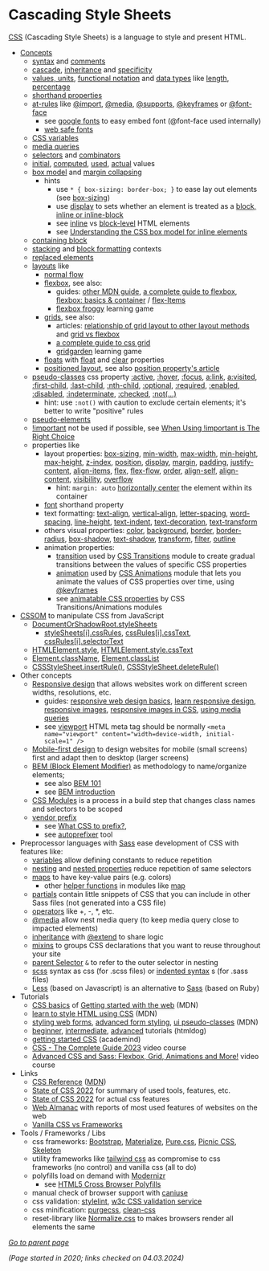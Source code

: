 # Cascading Style Sheets

[CSS](https://developer.mozilla.org/en-US/docs/Web/CSS) 
(Cascading Style Sheets) is a language to style and present HTML.

* [Concepts](https://developer.mozilla.org/en-US/docs/Web/CSS/Reference#Concepts) 
  * [syntax](https://developer.mozilla.org/en-US/docs/Web/CSS/Syntax) and
    [comments](https://developer.mozilla.org/en-US/docs/Web/CSS/Comments)
  * [cascade](https://developer.mozilla.org/en-US/docs/Web/CSS/Cascade),
    [inheritance](https://developer.mozilla.org/en-US/docs/Web/CSS/inheritance) and
    [specificity](https://developer.mozilla.org/en-US/docs/Web/CSS/Specificity)
  * [values, units](https://developer.mozilla.org/en-US/docs/Learn/CSS/Building_blocks/Values_and_units), 
    [functional notation](https://developer.mozilla.org/en-US/docs/Web/CSS/CSS_Functions)
    and [data types](https://developer.mozilla.org/en-US/docs/Web/CSS/CSS_Types) like
      [length](https://developer.mozilla.org/en-US/docs/Web/CSS/length),
      [percentage](https://developer.mozilla.org/en-US/docs/Web/CSS/percentage)
  * [shorthand properties](https://developer.mozilla.org/en-US/docs/Web/CSS/Shorthand_properties)
  * [at-rules](https://developer.mozilla.org/en-US/docs/Web/CSS/At-rule) like
    [@import](https://developer.mozilla.org/en-US/docs/Web/CSS/@import),
    [@media](https://developer.mozilla.org/en-US/docs/Web/CSS/@media),
    [@supports](https://developer.mozilla.org/en-US/docs/Web/CSS/%40supports),
    [@keyframes](https://developer.mozilla.org/en-US/docs/Web/CSS/@keyframes) or
    [@font-face](https://developer.mozilla.org/en-US/docs/Web/CSS/@font-face)
    * see [google fonts](https://fonts.google.com/) to easy embed font (@font-face used internally)
    * [web safe fonts](https://www.cssfontstack.com/)
  * [CSS variables](https://developer.mozilla.org/en-US/docs/Web/CSS/Using_CSS_custom_properties)
  * [media queries](https://developer.mozilla.org/en-US/docs/Web/CSS/Media_Queries)
  * [selectors](https://developer.mozilla.org/en-US/docs/Web/CSS/CSS_Selectors) and
    [combinators](https://developer.mozilla.org/en-US/docs/Learn/CSS/Building_blocks/Selectors/Combinators)
  * [initial](https://developer.mozilla.org/en-US/docs/Web/CSS/initial_value),
    [computed](https://developer.mozilla.org/en-US/docs/Web/CSS/computed_value),
    [used](https://developer.mozilla.org/en-US/docs/Web/CSS/used_value),
    [actual](https://developer.mozilla.org/en-US/docs/Web/CSS/actual_value) values
  * [box model](https://developer.mozilla.org/en-US/docs/Web/CSS/CSS_Box_Model/Introduction_to_the_CSS_box_model)
    and [margin collapsing](https://developer.mozilla.org/en-US/docs/Web/CSS/CSS_Box_Model/Mastering_margin_collapsing)
    * hints
      * use `* { box-sizing: border-box; }` to ease lay out elements (see [box-sizing](https://developer.mozilla.org/en-US/docs/Web/CSS/box-sizing))
      * use [display](https://developer.mozilla.org/en-US/docs/Web/CSS/display) to sets whether an element is treated as a [block, inline or inline-block](https://developer.mozilla.org/en-US/docs/Web/CSS/CSS_flow_layout)
      * see [inline](https://developer.mozilla.org/en-US/docs/Web/HTML/Inline_elements) vs
        [block-level](https://developer.mozilla.org/en-US/docs/Web/HTML/Block-level_elements) HTML elements
      * see [Understanding the CSS box model for inline elements](https://hacks.mozilla.org/2015/03/understanding-inline-box-model/)
  * [containing block](https://developer.mozilla.org/en-US/docs/Web/CSS/Containing_block)
  * [stacking](https://developer.mozilla.org/en-US/docs/Web/CSS/CSS_Positioning/Understanding_z_index/The_stacking_context)
    and [block formatting](https://developer.mozilla.org/en-US/docs/Web/Guide/CSS/Block_formatting_context) contexts
  * [replaced elements](https://developer.mozilla.org/en-US/docs/Web/CSS/Replaced_element)
  * [layouts](https://developer.mozilla.org/en-US/docs/Learn/CSS/CSS_layout) like
    * [normal flow](https://developer.mozilla.org/en-US/docs/Web/CSS/CSS_Flow_Layout)
    * [flexbox](https://developer.mozilla.org/en-US/docs/Web/CSS/CSS_Flexible_Box_Layout), see also:
      * guides: [other MDN guide](https://developer.mozilla.org/en-US/docs/Learn/CSS/CSS_layout/Flexbox),
        [a complete guide to flexbox](https://css-tricks.com/snippets/css/a-guide-to-flexbox/),
        [flexbox: basics & container](https://academind.com/tutorials/flexbox-basics-container) / 
        [flex-Items](https://academind.com/tutorials/flexbox-flex-items)
      * [flexbox froggy](https://flexboxfroggy.com/) learning game
    * [grids](https://developer.mozilla.org/en-US/docs/Web/CSS/CSS_Grid_Layout), see also:
      * articles: [relationship of grid layout to other layout methods](https://developer.mozilla.org/en-US/docs/Web/CSS/CSS_Grid_Layout/Relationship_of_Grid_Layout#:~:text=already%20be%20using.-,Grid%20and%20flexbox,columns%20at%20the%20same%20time.)
        and [grid vs flexbox](https://academind.com/tutorials/css-grid-vs-flexbox)
      * [a complete guide to css grid](https://css-tricks.com/snippets/css/complete-guide-grid/)
      * [gridgarden](https://github.com/thomaspark/gridgarden/) learning game
    * [floats](https://developer.mozilla.org/en-US/docs/Learn/CSS/CSS_layout/Floats) with [float](https://developer.mozilla.org/en-US/docs/Web/CSS/float) and [clear](https://developer.mozilla.org/en-US/docs/Web/CSS/clear) properties
    * [positioned layout](https://developer.mozilla.org/en-US/docs/Web/CSS/CSS_Positioning),
      see also [position property's article](https://academind.com/tutorials/the-position-property) 
  * [pseudo-classes](https://developer.mozilla.org/en-US/docs/Web/CSS/Pseudo-classes) css property
    [:active](https://developer.mozilla.org/en-US/docs/Web/CSS/:active),
    [:hover](https://developer.mozilla.org/en-US/docs/Web/CSS/:hover),
    [:focus](https://developer.mozilla.org/en-US/docs/Web/CSS/:focus),
    [a:link](https://developer.mozilla.org/en-US/docs/Web/CSS/:link),
    [a:visited](https://developer.mozilla.org/en-US/docs/Web/CSS/:visited),
    [:first-child](https://developer.mozilla.org/en-US/docs/Web/CSS/:first-child),
    [:last-child](https://developer.mozilla.org/en-US/docs/Web/CSS/:last-child),
    [:nth-child](https://developer.mozilla.org/en-US/docs/Web/CSS/:nth-child),
    [:optional](https://developer.mozilla.org/en-US/docs/Web/CSS/:optional),
    [:required](https://developer.mozilla.org/en-US/docs/Web/CSS/:required),
    [:enabled](https://developer.mozilla.org/en-US/docs/Web/CSS/:enabled),
    [:disabled](https://developer.mozilla.org/en-US/docs/Web/CSS/:disabled),
    [:indeterminate](https://developer.mozilla.org/en-US/docs/Web/CSS/:indeterminate),
    [:checked](https://developer.mozilla.org/en-US/docs/Web/CSS/:checked),
    [:not(...)](https://developer.mozilla.org/en-US/docs/Web/CSS/:not)
    * hint: use `:not()` with caution to exclude certain elements; it's better to write "positive" rules
  * [pseudo-elements](https://developer.mozilla.org/en-US/docs/Web/CSS/Pseudo-elements)
  * [!important](https://developer.mozilla.org/en-US/docs/Web/CSS/important) not be used if possible, see [When Using !important is The Right Choice](https://css-tricks.com/when-using-important-is-the-right-choice/)
  * properties like
    * layout properties:
      [box-sizing](https://developer.mozilla.org/en-US/docs/Web/CSS/box-sizing),
      [min-width](https://developer.mozilla.org/en-US/docs/Web/CSS/min-width),
      [max-width](https://developer.mozilla.org/en-US/docs/Web/CSS/max-width),
      [min-height](https://developer.mozilla.org/en-US/docs/Web/CSS/min-height),
      [max-height](https://developer.mozilla.org/en-US/docs/Web/CSS/max-height),
      [z-index](https://developer.mozilla.org/en-US/docs/Web/CSS/z-index),
      [position](https://developer.mozilla.org/en-US/docs/Web/CSS/position),
      [display](https://developer.mozilla.org/en-US/docs/Web/CSS/display),
      [margin](https://developer.mozilla.org/en-US/docs/Web/CSS/margin),
      [padding](https://developer.mozilla.org/en-US/docs/Web/CSS/padding),
      [justify-content](https://developer.mozilla.org/en-US/docs/Web/CSS/justify-content),
      [align-items](https://developer.mozilla.org/en-US/docs/Web/CSS/align-items),
      [flex](https://developer.mozilla.org/en-US/docs/Web/CSS/flex),
      [flex-flow](https://developer.mozilla.org/en-US/docs/Web/CSS/flex-flow),
      [order](https://developer.mozilla.org/en-US/docs/Web/CSS/order),
      [align-self](https://developer.mozilla.org/en-US/docs/Web/CSS/align-self),
      [align-content](https://developer.mozilla.org/en-US/docs/Web/CSS/align-content),
      [visibility](https://developer.mozilla.org/en-US/docs/Web/CSS/visibility),
      [overflow](https://developer.mozilla.org/en-US/docs/Web/CSS/overflow)
      * hint: `margin: auto` [horizontally center](https://developer.mozilla.org/en-US/docs/Web/CSS/margin#horizontal_centering) the element within its container
    * [font](https://developer.mozilla.org/en-US/docs/Web/CSS/font) shorthand property
    * text formatting:
      [text-align](https://developer.mozilla.org/en-US/docs/Web/CSS/text-align),
      [vertical-align](https://developer.mozilla.org/en-US/docs/Web/CSS/vertical-align),
      [letter-spacing](https://developer.mozilla.org/en-US/docs/Web/CSS/letter-spacing),
      [word-spacing](https://developer.mozilla.org/en-US/docs/Web/CSS/word-spacing),
      [line-height](https://developer.mozilla.org/en-US/docs/Web/CSS/line-height),
      [text-indent](https://developer.mozilla.org/en-US/docs/Web/CSS/text-indent),
      [text-decoration](https://developer.mozilla.org/en-US/docs/Web/CSS/text-decoration),
      [text-transform](https://developer.mozilla.org/en-US/docs/Web/CSS/text-transform)
    * others visual properties:
      [color](https://developer.mozilla.org/en-US/docs/Web/CSS/color),
      [background](https://developer.mozilla.org/en-US/docs/Web/CSS/background),
      [border](https://developer.mozilla.org/en-US/docs/Web/CSS/border),
      [border-radius](https://developer.mozilla.org/en-US/docs/Web/CSS/border-radius),
      [box-shadow](https://developer.mozilla.org/en-US/docs/Web/CSS/box-shadow),
      [text-shadow](https://developer.mozilla.org/en-US/docs/Web/CSS/text-shadow),
      [transform](https://developer.mozilla.org/en-US/docs/Web/CSS/transform),
      [filter](https://developer.mozilla.org/en-US/docs/Web/CSS/filter),
      [outline](https://developer.mozilla.org/en-US/docs/Web/CSS/outline)
    * animation properties:
      * [transition](https://developer.mozilla.org/en-US/docs/Web/CSS/transition) 
        used by [CSS Transitions](https://developer.mozilla.org/en-US/docs/Web/CSS/CSS_Transitions) 
        module to create gradual transitions between the values of specific CSS properties
      * [animation](https://developer.mozilla.org/en-US/docs/Web/CSS/animation)
        used by [CSS Animations](https://developer.mozilla.org/en-US/docs/Web/CSS/CSS_Animations) module
        that lets you animate the values of CSS properties over time, using [@keyframes](https://developer.mozilla.org/en-US/docs/Web/CSS/@keyframes)
      * see [animatable CSS properties](https://developer.mozilla.org/en-US/docs/Web/CSS/CSS_animated_properties) by CSS Transitions/Animations modules
* [CSSOM](https://developer.mozilla.org/en-US/docs/Web/API/CSS_Object_Model)
  to manipulate CSS from JavaScript
  * [DocumentOrShadowRoot.styleSheets](https://developer.mozilla.org/en-US/docs/Web/API/DocumentOrShadowRoot/styleSheets)
    * [styleSheets[i].cssRules](https://developer.mozilla.org/en-US/docs/Web/API/CSSRuleList),
      [cssRules[i].cssText](https://developer.mozilla.org/en-US/docs/Web/API/CSSRule/cssText),
      [cssRules[i].selectorText](https://developer.mozilla.org/en-US/docs/Web/API/CSSStyleRule/selectorText)
  * [HTMLElement.style](https://developer.mozilla.org/en-US/docs/Web/API/ElementCSSInlineStyle/style),
    [HTMLElement.style.cssText](https://developer.mozilla.org/en-US/docs/Web/API/CSSStyleDeclaration/cssText)
  * [Element.className](https://developer.mozilla.org/en-US/docs/Web/API/Element/className),
    [Element.classList](https://developer.mozilla.org/en-US/docs/Web/API/Element/classList)
  * [CSSStyleSheet.insertRule()](https://developer.mozilla.org/en-US/docs/Web/API/CSSStyleSheet/insertRule),
    [CSSStyleSheet.deleteRule()](https://developer.mozilla.org/en-US/docs/Web/API/CSSStyleSheet/deleteRule)
* Other concepts
  * [Responsive design](https://developer.mozilla.org/en-US/docs/Learn/CSS/CSS_layout/Responsive_Design)
    that allows websites work on different screen widths, resolutions, etc.
    * guides: [responsive web design basics](https://web.dev/articles/responsive-web-design-basics),
      [learn responsive design](https://web.dev/learn/design/),
      [responsive images](https://web.dev/articles/responsive-images),
      [responsive images in CSS](https://css-tricks.com/responsive-images-css/),
      [using media queries](https://developer.mozilla.org/en-US/docs/Web/CSS/Media_Queries/Using_media_queries)
    * see [viewport](https://developer.mozilla.org/en-US/docs/Web/HTML/Viewport_meta_tag) HTML meta tag should be normally
      `<meta name="viewport" content="width=device-width, initial-scale=1" />`
  * [Mobile-first design](https://developer.mozilla.org/en-US/docs/Web/Progressive_web_apps/Responsive/Mobile_first#google_searches_and_mobile_preference)
    to design websites for mobile (small screens) first and adapt then to desktop (larger screens)
  * [BEM (Block Element Modifier)](http://getbem.com/) as methodology to name/organize elements; 
    * see also [BEM 101](https://css-tricks.com/bem-101/)
    * see [BEM introduction](https://getbem.com/introduction/)
  * [CSS Modules](https://github.com/css-modules/css-modules) is a process in a build step that changes class names and selectors to be scoped 
  * [vendor prefix](https://developer.mozilla.org/en-US/docs/Glossary/Vendor_Prefix)
    * see [What CSS to prefix?](http://shouldiprefix.com/),
    * see [autoprefixer](https://github.com/postcss/autoprefixer) tool
* Preprocessor languages with [Sass](https://sass-lang.com/) ease development of CSS with features like:
    * [variables](https://sass-lang.com/documentation/variables) allow defining constants to reduce repetition
    * [nesting](https://sass-lang.com/guide/#nesting) and [nested properties](https://sass-lang.com/documentation/style-rules/declarations/#nesting)
      reduce repetition of same selectors
    * [maps](https://sass-lang.com/documentation/values/maps/#look-up-a-value) to have key-value pairs (e.g. colors)
      * other [helper functions](https://sass-lang.com/documentation/modules/) in modules like [map](https://sass-lang.com/documentation/modules/map/)
    * [partials](https://sass-lang.com/guide/#partials) contain little snippets of CSS that you can include in other Sass files (not generated into a CSS file)
    * [operators](https://sass-lang.com/guide/#operators) like +, -, *, etc.
    * [@media](https://sass-lang.com/documentation/at-rules/css/#media) allow nest media query (to keep media query close to impacted elements)
    * [inheritance](https://sass-lang.com/guide/#inheritance) with [@extend](https://sass-lang.com/documentation/at-rules/extend/) to share logic
    * [mixins](https://sass-lang.com/guide/#mixins) to groups CSS declarations that you want to reuse throughout your site
    * [parent Selector](https://sass-lang.com/documentation/style-rules/parent-selector/#advanced-nesting) `&` to refer to the outer selector in nesting
    * [scss](https://sass-lang.com/documentation/syntax/#scss) syntax as css (for .scss files) or [indented syntax](https://sass-lang.com/documentation/syntax/#the-indented-syntax) s (for .sass files)
    * [Less](https://lesscss.org/) (based on Javascript) is an alternative to [Sass](https://sass-lang.com/) (based on Ruby)
* Tutorials
  * [CSS basics](https://developer.mozilla.org/en-US/docs/Learn/Getting_started_with_the_web/CSS_basics) 
    of [Getting started with the web](https://developer.mozilla.org/en-US/docs/Learn/Getting_started_with_the_web) (MDN)
  * [learn to style HTML using CSS](https://developer.mozilla.org/en-US/docs/Learn/CSS) (MDN) 
  * [styling web forms](https://developer.mozilla.org/en-US/docs/Learn/Forms/Styling_web_forms),
    [advanced form styling](https://developer.mozilla.org/en-US/docs/Learn/Forms/Advanced_form_styling),
    [ui pseudo-classes](https://developer.mozilla.org/en-US/docs/Learn/Forms/UI_pseudo-classes) (MDN)
  * [beginner](https://htmldog.com/guides/css/beginner/), 
    [intermediate](https://htmldog.com/guides/css/intermediate/),
    [advanced](https://htmldog.com/guides/css/advanced/) tutorials (htmldog)
  * [getting started CSS](https://academind.com/tutorials/css-beginner-s-guide/) (academind)
  * [CSS - The Complete Guide 2023](https://www.udemy.com/course/css-the-complete-guide-incl-flexbox-grid-sass/) video course
  * [Advanced CSS and Sass: Flexbox, Grid, Animations and More!](https://www.udemy.com/course/advanced-css-and-sass/) video course
* Links
  * [CSS Reference](https://developer.mozilla.org/en-US/docs/Web/CSS/Reference) ([MDN](https://developer.mozilla.org/en-US/))
  * [State of CSS 2022](https://2022.stateofcss.com/en-US)
    for summary of used tools, features, etc.
  * [State of CSS 2022](https://web.dev/blog/state-of-css-2022)
    for actual css features
  * [Web Almanac](https://almanac.httparchive.org/en/2022/) with reports of most used features of websites on the web
  * [Vanilla CSS vs Frameworks](https://academind.com/tutorials/vanilla-css-vs-frameworks)
* Tools / Frameworks / Libs
  * css frameworks:
    [Bootstrap](https://getbootstrap.com/),
    [Materialize](https://materializecss.com/),
    [Pure.css](https://purecss.io/),
    [Picnic CSS](https://picnicss.com/),
    [Skeleton](http://getskeleton.com/)
  * utility frameworks like [tailwind css](https://tailwindcss.com/) as compromise to css frameworks (no control) and vanilla css (all to do)
  * polyfills load on demand with [Modernizr](https://modernizr.com/)
    * see [HTML5 Cross Browser Polyfills](https://github.com/Modernizr/Modernizr/wiki/HTML5-Cross-Browser-Polyfills)
  * manual check of browser support with [caniuse](https://caniuse.com/)
  * css validation:
    [stylelint](https://stylelint.io/),
    [w3c CSS validation service](https://jigsaw.w3.org/css-validator/)
  * css minification:
    [purgecss](https://purgecss.com/),
    [clean-css](https://github.com/jakubpawlowicz/clean-css)
  * reset-library like [Normalize.css](https://necolas.github.io/normalize.css/) to makes browsers render all elements the same

[*Go to parent page*](README.md)

*(Page started in 2020; links checked on 04.03.2024)*
